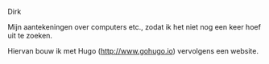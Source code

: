 
Dirk

Mijn aantekeningen over computers etc., zodat ik 
het niet nog een keer hoef uit te zoeken.

Hiervan bouw ik met Hugo (http://www.gohugo.io)
vervolgens een website.
